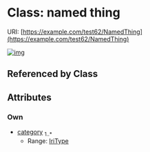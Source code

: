 
# Class: named thing




URI: [https://example.com/test62/NamedThing](https://example.com/test62/NamedThing)


[![img](https://yuml.me/diagram/nofunky;dir:TB/class/[NamedThing&#124;category:iri_type%20%2B])](https://yuml.me/diagram/nofunky;dir:TB/class/[NamedThing&#124;category:iri_type%20%2B])

## Referenced by Class


## Attributes


### Own

 * [category](category.md)  <sub>1..\*</sub>
     * Range: [IriType](types/IriType.md)

